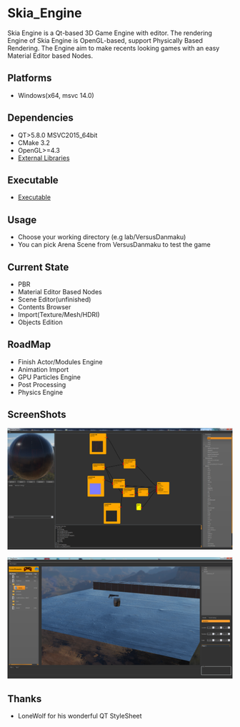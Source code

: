 # Skia_Engine
Skia Engine is a Qt-based 3D Game Engine with editor.
The rendering Engine of Skia Engine is OpenGL-based, support Physically Based Rendering.
The Engine aim to make recents looking games with an easy Material Editor based Nodes.

## Platforms
- Windows(x64, msvc 14.0)

## Dependencies
- QT>5.8.0 MSVC2015_64bit
- CMake 3.2
- OpenGL>=4.3
- [External Libraries](https://www.dropbox.com/s/kkdauhit33vue5c/external.zip?dl=0)

## Executable
- [Executable](https://www.dropbox.com/s/u41e9nefehkxab6/Skia_Engine.zip?dl=0)

## Usage
- Choose your working directory (e.g lab/VersusDanmaku)
- You can pick Arena Scene from VersusDanmaku to test the game

## Current State
- PBR
- Material Editor Based Nodes
- Scene Editor(unfinished)
- Contents Browser
- Import(Texture/Mesh/HDRI)
- Objects Edition

## RoadMap
- Finish Actor/Modules Engine
- Animation Import
- GPU Particles Engine
- Post Processing
- Physics Engine

## ScreenShots
![Alt text](Images/ScreenMaterialEditor.png?raw=true "Material Editor")

![Alt text](Images/ScreenEditor.png?raw=true "Editor")

## Thanks
- LoneWolf for his wonderful QT StyleSheet
